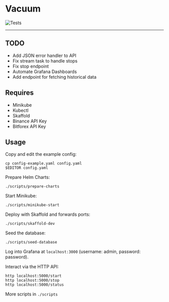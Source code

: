 # Vacuum
![Tests](https://github.com/rubberydub/vacuum/workflows/tests/badge.svg)

---

## TODO
- Add JSON error handler to API
- Fix stream task to handle stops
- Fix stop endpoint
- Automate Grafana Dashboards
- Add endpoint for fetching historical data


## Requires
- Minikube
- Kubectl
- Skaffold
- Binance API Key
- Bitforex API Key


## Usage

Copy and edit the example config:
```
cp config-example.yaml config.yaml
$EDITOR config.yaml
```

Prepare Helm Charts:
```
./scripts/prepare-charts
```

Start Minikube:
```
./scripts/minikube-start
```

Deploy with Skaffold and forwards ports:
```
./scripts/skaffold-dev
```

Seed the database:
```
./scripts/seed-database
```

Log into Grafana at `localhost:3000` (username: admin, password: password).

Interact via the HTTP API:
```
http localhost:5000/start
http localhost:5000/stop
http localhost:5000/status
```

More scripts in `./scripts`
